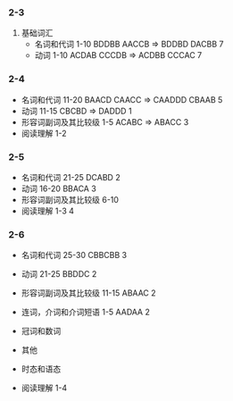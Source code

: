 ### 2-3

1. 基础词汇
   - 名词和代词 1-10 BDDBB AACCB => BDDBD DACBB 7
   - 动词 1-10 ACDAB CCCDB => ACDBB CCCAC 7

### 2-4

- 名词和代词 11-20 BAACD CAACC => CAADDD CBAAB 5
- 动词 11-15 CBCBD => DADDD 1
- 形容词副词及其比较级 1-5 ACABC => ABACC 3
- 阅读理解 1-2

### 2-5

- 名词和代词 21-25 DCABD 2
- 动词 16-20 BBACA 3
- 形容词副词及其比较级 6-10
- 阅读理解 1-3 4

### 2-6

- 名词和代词 25-30 CBBCBB 3
- 动词 21-25 BBDDC 2
- 形容词副词及其比较级 11-15 ABAAC 2
- 连词，介词和介词短语 1-5 AADAA 2
- 冠词和数词
- 其他
- 时态和语态

- 阅读理解 1-4
